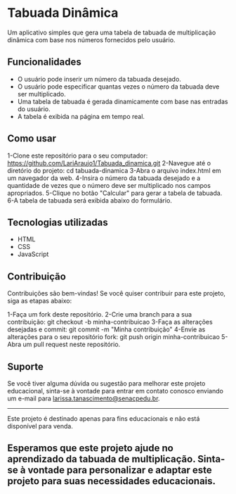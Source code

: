 # Tabuada Dinâmica

Um aplicativo simples que gera uma tabela de tabuada de multiplicação dinâmica com base nos números fornecidos pelo usuário.

## Funcionalidades

- O usuário pode inserir um número da tabuada desejado.
- O usuário pode especificar quantas vezes o número da tabuada deve ser multiplicado.
- Uma tabela de tabuada é gerada dinamicamente com base nas entradas do usuário.
- A tabela é exibida na página em tempo real.

## Como usar
1-Clone este repositório para o seu computador: https://github.com/LariAraujo1/Tabuada_dinamica.git
2-Navegue até o diretório do projeto: cd tabuada-dinamica
3-Abra o arquivo index.html em um navegador da web.
4-Insira o número da tabuada desejado e a quantidade de vezes que o número deve ser multiplicado nos campos apropriados.
5-Clique no botão "Calcular" para gerar a tabela de tabuada.
6-A tabela de tabuada será exibida abaixo do formulário.

## Tecnologias utilizadas
- HTML
- CSS
- JavaScript

## Contribuição
Contribuições são bem-vindas! Se você quiser contribuir para este projeto, siga as etapas abaixo:

1-Faça um fork deste repositório.
2-Crie uma branch para a sua contribuição: git checkout -b minha-contribuicao
3-Faça as alterações desejadas e commit: git commit -m "Minha contribuição"
4-Envie as alterações para o seu repositório fork: git push origin minha-contribuicao
5-Abra um pull request neste repositório.
 
## Suporte
 
Se você tiver alguma dúvida ou sugestão para melhorar este projeto educacional, sinta-se à vontade para entrar em contato conosco enviando um e-mail para larissa.tanascimento@senacpedu.br.
 
---
 
Este projeto é destinado apenas para fins educacionais e não está disponível para venda.
 
Esperamos que este projeto ajude no aprendizado da tabuada de multiplicação. Sinta-se à vontade para personalizar e adaptar este projeto para suas necessidades educacionais.
---

